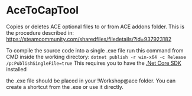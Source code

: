 # AceToCapTool
Copies or deletes ACE optional files to or from ACE addons folder. This is the procedure described in: https://steamcommunity.com/sharedfiles/filedetails/?id=937923182

To compile the source code into a single .exe file run this command from CMD inside the working directory: ```dotnet publish -r win-x64 -c Release /p:PublishSingleFile=true``` This requires you to have the [.Net Core SDK](https://dotnet.microsoft.com/download)  installed

the .exe file should be placed in your !Workshop\@ace folder. You can create a shortcut from the .exe or use it directly.
